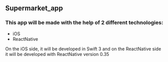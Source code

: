 ## Supermarket_app

### This app will be made with the help of 2 different technologies:
- iOS
- ReactNative

On the iOS side, it will be developed in Swift 3 and on the ReactNative side it will
be developed with ReactNative version 0.35
